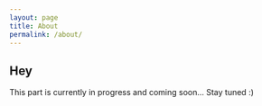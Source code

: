 ```yaml
---
layout: page
title: About
permalink: /about/
---
```

## Hey
This part is currently in progress and coming soon...
Stay tuned :)



